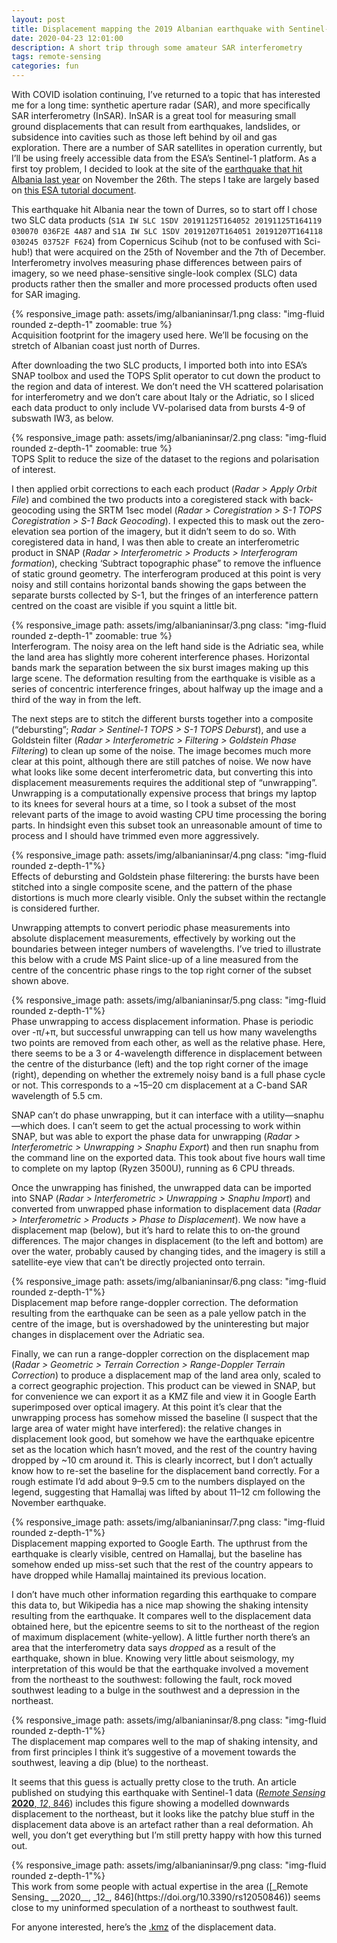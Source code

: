 ```yaml
---
layout: post
title: Displacement mapping the 2019 Albanian earthquake with Sentinel-1 InSAR
date: 2020-04-23 12:01:00
description: A short trip through some amateur SAR interferometry
tags: remote-sensing
categories: fun
---
```


With COVID isolation continuing, I’ve returned to a topic that has interested me for a long time: synthetic aperture radar (SAR), and more specifically SAR interferometry (InSAR). InSAR is a great tool for measuring small ground displacements that can result from earthquakes, landslides, or subsidence into cavities such as those left behind by oil and gas exploration. There are a number of SAR satellites in operation currently, but I’ll be using freely accessible data from the ESA’s Sentinel-1 platform. As a first toy problem, I decided to look at the site of the [earthquake that hit Albania last year](https://en.wikipedia.org/wiki/2019_Albania_earthquake) on November the 26th. The steps I take are largely based on [this ESA tutorial document](http://step.esa.int/docs/tutorials/S1TBX%20TOPSAR%20Interferometry%20with%20Sentinel-1%20Tutorial_v2.pdf).

This earthquake hit Albania near the town of Durres, so to start off I chose two SLC data products (`S1A IW SLC 1SDV 20191125T164052 20191125T164119 030070 036F2E 4A87` and `S1A IW SLC 1SDV 20191207T164051 20191207T164118 030245 03752F F624`) from Copernicus Scihub (not to be confused with Sci-hub!) that were acquired on the 25th of November and the 7th of December. Interferometry involves measuring phase differences between pairs of imagery, so we need phase-sensitive single-look complex (SLC) data products rather then the smaller and more processed products often used for SAR imaging.

<div class="row mt-3">
    <div class="col-sm mt-3 mt-md-0">
        {% responsive_image path: assets/img/albanianinsar/1.png class: "img-fluid rounded z-depth-1" zoomable: true %}
    </div>
</div>
<div class="caption">
    Acquisition footprint for the imagery used here. We’ll be focusing on the stretch of Albanian coast just north of Durres.
</div>

After downloading the two SLC products, I imported both into into ESA’s SNAP toolbox and used the TOPS Split operator to cut down the product to the region and data of interest. We don’t need the VH scattered polarisation for interferometry and we don’t care about Italy or the Adriatic, so I sliced each data product to only include VV-polarised data from bursts 4-9 of subswath IW3, as below.

<div class="row mt-3">
    <div class="col-sm mt-3 mt-md-0">
        {% responsive_image path: assets/img/albanianinsar/2.png class: "img-fluid rounded z-depth-1" zoomable: true %}
    </div>
</div>
<div class="caption">
    TOPS Split to reduce the size of the dataset to the regions and polarisation of interest.
</div>

I then applied orbit corrections to each each product (_Radar > Apply Orbit File_) and combined the two products into a coregistered stack with back-geocoding using the SRTM 1sec model (_Radar > Coregistration > S-1 TOPS Coregistration > S-1 Back Geocoding_). I expected this to mask out the zero-elevation sea portion of the imagery, but it didn’t seem to do so. With coregistered data in hand, I was then able to create an interferometric product in SNAP (_Radar > Interferometric > Products > Interferogram formation_), checking ‘Subtract topographic phase” to remove the influence of static ground geometry. The interferogram produced at this point is very noisy and still contains horizontal bands showing the gaps between the separate bursts collected by S-1, but the fringes of an interference pattern centred on the coast are visible if you squint a little bit.

<div class="row mt-3">
    <div class="col-sm mt-3 mt-md-0">
        {% responsive_image path: assets/img/albanianinsar/3.png class: "img-fluid rounded z-depth-1" zoomable: true %}
    </div>
</div>
<div class="caption">
    Interferogram. The noisy area on the left hand side is the Adriatic sea, while the land area has slightly more coherent interference phases. Horizontal bands mark the separation between the six burst images making up this large scene. The deformation resulting from the earthquake is visible as a series of concentric interference fringes, about halfway up the image and a third of the way in from the left.
</div>

The next steps are to stitch the different bursts together into a composite (“debursting”; _Radar > Sentinel-1 TOPS > S-1 TOPS Deburst_), and use a Goldstein filter (_Radar > Interferometric > Filtering > Goldstein Phase Filtering_) to clean up some of the noise. The image becomes much more clear at this point, although there are still patches of noise. We now have what looks like some decent interferometric data, but converting this into displacement measurements requires the additional step of “unwrapping”. Unwrapping is a computationally expensive process that brings my laptop to its knees for several hours at a time, so I took a subset of the most relevant parts of the image to avoid wasting CPU time processing the boring parts. In hindsight even this subset took an unreasonable amount of time to process and I should have trimmed even more aggressively.

<div class="row mt-3">
    <div class="col-sm mt-3 mt-md-0">
        {% responsive_image path: assets/img/albanianinsar/4.png class: "img-fluid rounded z-depth-1"%}
    </div>
</div>
<div class="caption">
    Effects of debursting and Goldstein phase filterering: the bursts have been stitched into a single composite scene, and the pattern of the phase distortions is much more clearly visible. Only the subset within the rectangle is considered further.
</div>

Unwrapping attempts to convert periodic phase measurements into absolute displacement measurements, effectively by working out the boundaries between integer numbers of wavelengths. I’ve tried to illustrate this below with a crude MS Paint slice-up of a line measured from the centre of the concentric phase rings to the top right corner of the subset shown above.

<div class="row mt-3">
    <div class="col-sm mt-3 mt-md-0">
        {% responsive_image path: assets/img/albanianinsar/5.png class: "img-fluid rounded z-depth-1"%}
    </div>
</div>
<div class="caption">
    Phase unwrapping to access displacement information. Phase is periodic over -π/+π, but successful unwrapping can tell us how many wavelengths two points are removed from each other, as well as the relative phase. Here, there seems to be a 3 or 4-wavelength difference in displacement between the centre of the disturbance (left) and the top right corner of the image (right), depending on whether the extremely noisy band is a full phase cycle or not. This corresponds to a ~15–20 cm displacement at a C-band SAR wavelength of 5.5 cm.
</div>

SNAP can’t do phase unwrapping, but it can interface with a utility—snaphu—which does. I can’t seem to get the actual processing to work within SNAP, but was able to export the phase data for unwrapping (_Radar > Interferometric > Unwrapping > Snaphu Export_) and then run snaphu from the command line on the exported data. This took about five hours wall time to complete on my laptop (Ryzen 3500U), running as 6 CPU threads.

Once the unwrapping has finished, the unwrapped data can be imported into SNAP (_Radar > Interferometric > Unwrapping > Snaphu Import_) and converted from unwrapped phase information to displacement data (_Radar > Interferometric > Products > Phase to Displacement_). We now have a displacement map (below), but it’s hard to relate this to on-the ground differences. The major changes in displacement (to the left and bottom) are over the water, probably caused by changing tides, and the imagery is still a satellite-eye view that can’t be directly projected onto terrain.

<div class="row mt-3">
    <div class="col-sm mt-3 mt-md-0">
        {% responsive_image path: assets/img/albanianinsar/6.png class: "img-fluid rounded z-depth-1"%}
    </div>
</div>
<div class="caption">
    Displacement map before range-doppler correction. The deformation resulting from the earthquake can be seen as a pale yellow patch in the centre of the image, but is overshadowed by the uninteresting but major changes in displacement over the Adriatic sea.
</div>

Finally, we can run a range-doppler correction on the displacement map (_Radar > Geometric > Terrain Correction > Range-Doppler Terrain Correction_) to produce a displacement map of the land area only, scaled to a correct geographic projection. This product can be viewed in SNAP, but for convenience we can export it as a KMZ file and view it in Google Earth superimposed over optical imagery. At this point it’s clear that the unwrapping process has somehow missed the baseline (I suspect that the large area of water might have interfered): the relative changes in displacement look good, but somehow we have the earthquake epicentre set as the location which hasn’t moved, and the rest of the country having dropped by ~10 cm around it. This is clearly incorrect, but I don’t actually know how to re-set the baseline for the displacement band correctly. For a rough estimate I’d add about 9–9.5 cm to the numbers displayed on the legend, suggesting that Hamallaj was lifted by about 11–12 cm following the November earthquake. 

<div class="row mt-3">
    <div class="col-sm mt-3 mt-md-0">
        {% responsive_image path: assets/img/albanianinsar/7.png class: "img-fluid rounded z-depth-1"%}
    </div>
</div>
<div class="caption">
    Displacement mapping exported to Google Earth. The upthrust from the earthquake is clearly visible, centred on Hamallaj, but the baseline has somehow ended up miss-set such that the rest of the country appears to have dropped while Hamallaj maintained its previous location.
</div>

I don’t have much other information regarding this earthquake to compare this data to, but Wikipedia has a nice map showing the shaking intensity resulting from the earthquake. It compares well to the displacement data obtained here, but the epicentre seems to sit to the northeast of the region of maximum displacement (white-yellow). A little further north there’s an area that the interferometry data says _dropped_ as a result of the earthquake, shown in blue. Knowing very little about seismology, my interpretation of this would be that the earthquake involved a movement from the northeast to the southwest: following the fault, rock moved southwest leading to a bulge in the southwest and a depression in the northeast.

<div class="row mt-3">
    <div class="col-sm mt-3 mt-md-0">
        {% responsive_image path: assets/img/albanianinsar/8.png class: "img-fluid rounded z-depth-1"%}
    </div>
</div>
<div class="caption">
    The displacement map compares well to the map of shaking intensity, and from first principles I think it’s suggestive of a movement towards the southwest, leaving a dip (blue) to the northeast.
</div>

It seems that this guess is actually pretty close to the truth. An article published on studying this earthquake with Sentinel-1 data ([_Remote Sensing_ __2020__, _12_, 846](https://doi.org/10.3390/rs12050846)) includes this figure showing a modelled downwards displacement to the northeast, but it looks like the patchy blue stuff in the displacement data above is an artefact rather than a real deformation. Ah well, you don’t get everything but I’m still pretty happy with how this turned out.

<div class="row mt-3">
    <div class="col-sm mt-3 mt-md-0">
        {% responsive_image path: assets/img/albanianinsar/9.png class: "img-fluid rounded z-depth-1"%}
    </div>
</div>
<div class="caption">
    This work from some people with actual expertise in the area ([_Remote Sensing_ __2020__, _12_, 846](https://doi.org/10.3390/rs12050846)) seems close to my uninformed speculation of a northeast to southwest fault.
</div>

For anyone interested, here’s the [.kmz](https://drive.google.com/file/d/1_TBzUFNNS-o2Nrai4obZTgf2uTMb-rzf/view?usp=sharing) of the displacement data.